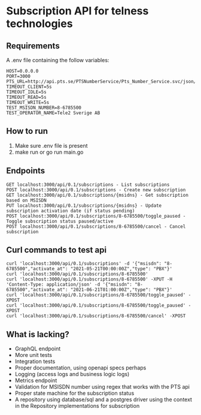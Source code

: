 # Subscription API for telness technologies

## Requirements
A .env file containing the follow variables:
```
HOST=0.0.0.0
PORT=3000
PTS_URL=http://api.pts.se/PTSNumberService/Pts_Number_Service.svc/json/SearchByNumber
TIMEOUT_CLIENT=5s
TIMEOUT_IDLE=5s
TIMEOUT_READ=5s
TIMEOUT_WRITE=5s
TEST_MSISDN_NUMBER=8-6785500
TEST_OPERATOR_NAME=Tele2 Sverige AB
```

## How to run

1. Make sure .env file is present
2. make run or go run main.go

## Endpoints

```
GET localhost:3000/api/0.1/subscriptions - List subscriptions
POST localhost:3000/api/0.1/subscriptions - Create new subscription
GET localhost:3000/api/0.1/subscriptions/{msidns} - Get subscription based on MSISDN
PUT localhost:3000/api/0.1/subscriptions/{msidns} - Update subscription activation date (if status pending)
POST localhost:3000/api/0.1/subscriptions/8-6785500/toggle_paused - Toggle subscription status paused/active
POST localhost:3000/api/0.1/subscriptions/8-6785500/cancel - Cancel subscription
```

## Curl commands to test api

```
curl 'localhost:3000/api/0.1/subscriptions' -d '{"msisdn": "8-6785500","activate_at": "2021-05-21T00:00:00Z","type": "PBX"}'
curl 'localhost:3000/api/0.1/subscriptions/8-6785500'
curl 'localhost:3000/api/0.1/subscriptions/8-6785500' -XPUT -H 'Content-Type: application/json' -d '{"msisdn": "8-6785500","activate_at": "2021-06-21T01:00:00Z","type": "PBX"}'
curl 'localhost:3000/api/0.1/subscriptions/8-6785500/toggle_paused' -XPOST
curl 'localhost:3000/api/0.1/subscriptions/8-6785500/toggle_paused' -XPOST
curl 'localhost:3000/api/0.1/subscriptions/8-6785500/cancel' -XPOST
```

## What is lacking?
* GraphQL endpoint
* More unit tests
* Integration tests
* Proper documentation, using openapi specs perhaps
* Logging (access logs and business logic logs)
* Metrics endpoint
* Validation for MSISDN number using regex that works with the PTS api
* Proper state machine for the subscription status
* A repository using database/sql and a postgres driver using the context in the Repository implementations for subscription